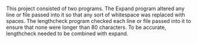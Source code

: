 This project consisted of two programs.  The Expand program altered any line or file passed into it so that any sort of
whitespace was replaced with spaces.  The lengthcheck program checked each line or file passed into it to ensure that none were longer than
80 characters.  To be accurate, lengthcheck needed to be combined with expand.
